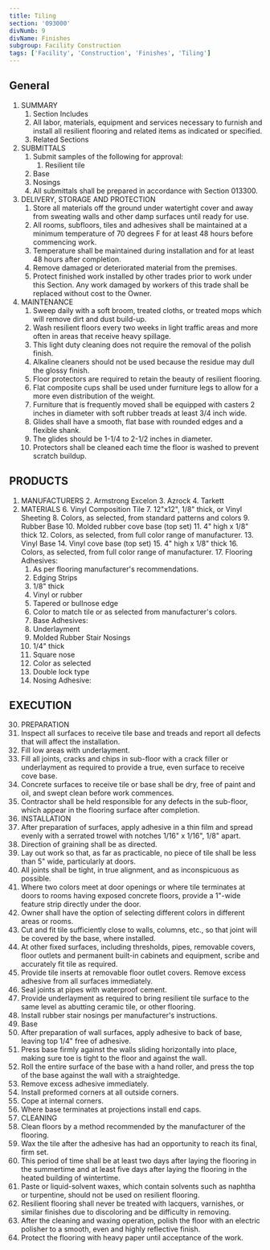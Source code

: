 ```yaml
---
title: Tiling
section: '093000'
divNumb: 9
divName: Finishes
subgroup: Facility Construction
tags: ['Facility', 'Construction', 'Finishes', 'Tiling']
---
```



## General

1. SUMMARY
   1. Section Includes
   1. All labor, materials, equipment and services necessary to furnish and install all resilient flooring and related items as indicated or specified.
   1. Related Sections
1. SUBMITTALS
   1. Submit samples of the following for approval:
      1. Resilient tile
   1. Base
   1. Nosings
   1. All submittals shall be prepared in accordance with Section 013300.
1. DELIVERY, STORAGE AND PROTECTION
   1. Store all materials off the ground under watertight cover and away from sweating walls and other damp surfaces until ready for use.
   1. All rooms, subfloors, tiles and adhesives shall be maintained at a minimum temperature of 70 degrees F for at least 48 hours before commencing work.
   1. Temperature shall be maintained during installation and for at least 48 hours after completion.
   1. Remove damaged or deteriorated material from the premises.
   1. Protect finished work installed by other trades prior to work under this Section. Any work damaged by workers of this trade shall be replaced without cost to the Owner.
1. MAINTENANCE
   1. Sweep daily with a soft broom, treated cloths, or treated mops which will remove dirt and dust build-up.
   1. Wash resilient floors every two weeks in light traffic areas and more often in areas that receive heavy spillage.
   1. This light duty cleaning does not require the removal of the polish finish.
   1. Alkaline cleaners should not be used because the residue may dull the glossy finish.
   1. Floor protectors are required to retain the beauty of resilient flooring.
   1. Flat composite cups shall be used under furniture legs to allow for a more even distribution of the weight.
   1. Furniture that is frequently moved shall be equipped with casters 2 inches in diameter with soft rubber treads at least 3/4 inch wide.
   1. Glides shall have a smooth, flat base with rounded edges and a flexible shank.
   1. The glides should be 1-1/4 to 2-1/2 inches in diameter.
   1. Protectors shall be cleaned each time the floor is washed to prevent scratch buildup.

## PRODUCTS

1. MANUFACTURERS
   2. Armstrong Excelon
   3. Azrock
   4. Tarkett
5. MATERIALS
   6. Vinyl Composition Tile
   7. 12"x12", 1/8" thick, or Vinyl Sheeting
   8. Colors, as selected, from standard patterns and colors
   9. Rubber Base
   10. Molded rubber cove base (top set)
   11. 4" high x 1/8" thick
   12. Colors, as selected, from full color range of manufacturer.
   13. Vinyl Base
   14. Vinyl cove base (top set)
   15. 4" high x 1/8" thick
   16. Colors, as selected, from full color range of manufacturer.
   17. Flooring Adhesives:
      1. As per flooring manufacturer's recommendations.
   18. Edging Strips
   19. 1/8" thick
   20. Vinyl or rubber
   21. Tapered or bullnose edge
   22. Color to match tile or as selected from manufacturer's colors.
   23. Base Adhesives:
      2. Underlayment
   24. Molded Rubber Stair Nosings
   25. 1/4" thick
   26. Square nose
   27. Color as selected
   28. Double lock type
   29. Nosing Adhesive:
      
## EXECUTION

30. PREPARATION
   31. Inspect all surfaces to receive tile base and treads and report all defects that will affect the installation.
   32. Fill low areas with underlayment.
   33. Fill all joints, cracks and chips in sub-floor with a crack filler or underlayment as required to provide a true, even surface to receive cove base.
   34. Concrete surfaces to receive tile or base shall be dry, free of paint and oil, and swept clean before work commences.
   35. Contractor shall be held responsible for any defects in the sub-floor, which appear in the flooring surface after completion.
36. INSTALLATION
   37. After preparation of surfaces, apply adhesive in a thin film and spread evenly with a serrated trowel with notches 1/16" x 1/16", 1/8" apart.
   38. Direction of graining shall be as directed.
   39. Lay out work so that, as far as practicable, no piece of tile shall be less than 5" wide, particularly at doors.
   40. All joints shall be tight, in true alignment, and as inconspicuous as possible.
   41. Where two colors meet at door openings or where tile terminates at doors to rooms having exposed concrete floors, provide a 1"-wide feature strip directly under the door.
   42. Owner shall have the option of selecting different colors in different areas or rooms.
   43. Cut and fit tile sufficiently close to walls, columns, etc., so that joint will be covered by the base, where installed.
   44. At other fixed surfaces, including thresholds, pipes, removable covers, floor outlets and permanent built-in cabinets and equipment, scribe and accurately fit tile as required.
   45. Provide tile inserts at removable floor outlet covers. Remove excess adhesive from all surfaces immediately.
   46. Seal joints at pipes with waterproof cement.
   47. Provide underlayment as required to bring resilient tile surface to the same level as abutting ceramic tile, or other flooring.
   48. Install rubber stair nosings per manufacturer's instructions.
   49. Base
   50. After preparation of wall surfaces, apply adhesive to back of base, leaving top 1/4" free of adhesive.
   51. Press base firmly against the walls sliding horizontally into place, making sure toe is tight to the floor and against the wall.
   52. Roll the entire surface of the base with a hand roller, and press the top of the base against the wall with a straightedge.
   53. Remove excess adhesive immediately.
   54. Install preformed corners at all outside corners.
   55. Cope at internal corners.
   56. Where base terminates at projections install end caps.
57. CLEANING
   58. Clean floors by a method recommended by the manufacturer of the flooring.
   59. Wax the tile after the adhesive has had an opportunity to reach its final, firm set.
   60. This period of time shall be at least two days after laying the flooring in the summertime and at least five days after laying the flooring in the heated building of wintertime.
   61. Paste or liquid-solvent waxes, which contain solvents such as naphtha or turpentine, should not be used on resilient flooring.
   62. Resilient flooring shall never be treated with lacquers, varnishes, or similar finishes due to discoloring and be difficulty in removing.
   63. After the cleaning and waxing operation, polish the floor with an electric polisher to a smooth, even and highly reflective finish.
   64. Protect the flooring with heavy paper until acceptance of the work.


